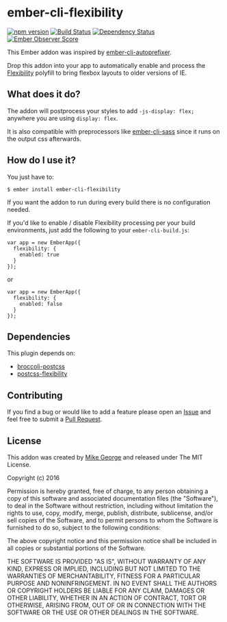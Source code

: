 # ember-cli-flexibility

[![npm version](https://badge.fury.io/js/ember-cli-flexibility.svg)](https://badge.fury.io/js/ember-cli-flexibility)
[![Build Status](https://travis-ci.org/migeorge/ember-cli-flexibility.svg?branch=master)](https://travis-ci.org/migeorge/ember-cli-flexibility)
[![Dependency Status](https://david-dm.org/migeorge/ember-cli-flexibility.svg)](https://david-dm.org/migeorge/ember-cli-flexibility)
[![Ember Observer Score](https://emberobserver.com/badges/ember-cli-flexibility.svg)](https://emberobserver.com/addons/ember-cli-flexibility)

This Ember addon was inspired by [ember-cli-autoprefixer](https://github.com/kimroen/ember-cli-autoprefixer "ember-cli-autoprefixer").

Drop this addon into your app to automatically enable and process the [Flexibility](https://github.com/10up/flexibility "Flexibility")
polyfill to bring flexbox layouts to older versions of IE.

## What does it do?

The addon will postprocess your styles to add `-js-display: flex;` anywhere you are
using `display: flex`.

It is also compatible with preprocessors like [ember-cli-sass](https://github.com/aexmachina/ember-cli-sass)
since it runs on the output css afterwards.

## How do I use it?

You just have to:

```
$ ember install ember-cli-flexibility
```

If you want the addon to run during every build there is no configuration needed.

If you'd like to enable / disable Flexibility processing per your build environments,
just add the following to your `ember-cli-build.js`:

```
var app = new EmberApp({
  flexibility: {
    enabled: true
  }
});
```

or

```
var app = new EmberApp({
  flexibility: {
    enabled: false
  }
});
```

## Dependencies

This plugin depends on:

* [broccoli-postcss](https://github.com/jeffjewiss/broccoli-postcss "broccoli-postcss")
* [postcss-flexibility](https://github.com/7rulnik/postcss-flexibility "postcss-flexibility")

## Contributing

If you find a bug or would like to add a feature please open an [Issue](https://github.com/migeorge/ember-cli-flexibility/issues)
and feel free to submit a [Pull Request](https://github.com/migeorge/ember-cli-flexibility/pulls).

## License

This addon was created by [Mike George](https://github.com/migeorge "Mike George - Github")
and released under The MIT License.

Copyright (c) 2016

Permission is hereby granted, free of charge, to any person obtaining a copy of this
software and associated documentation files (the "Software"), to deal in the Software
without restriction, including without limitation the rights to use, copy, modify,
merge, publish, distribute, sublicense, and/or sell copies of the Software, and to
permit persons to whom the Software is furnished to do so, subject to the
following conditions:

The above copyright notice and this permission notice shall be included in all
copies or substantial portions of the Software.

THE SOFTWARE IS PROVIDED "AS IS", WITHOUT WARRANTY OF ANY KIND, EXPRESS OR IMPLIED,
INCLUDING BUT NOT LIMITED TO THE WARRANTIES OF MERCHANTABILITY, FITNESS FOR A
PARTICULAR PURPOSE AND NONINFRINGEMENT. IN NO EVENT SHALL THE AUTHORS OR COPYRIGHT
HOLDERS BE LIABLE FOR ANY CLAIM, DAMAGES OR OTHER LIABILITY, WHETHER IN AN ACTION
OF CONTRACT, TORT OR OTHERWISE, ARISING FROM, OUT OF OR IN CONNECTION WITH THE
SOFTWARE OR THE USE OR OTHER DEALINGS IN THE SOFTWARE.
